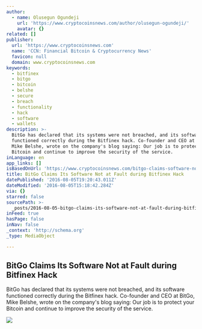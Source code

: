 ```yaml
---
author:
  - name: Olusegun Ogundeji
    url: 'https://www.cryptocoinsnews.com/author/olusegun-ogundeji/'
    avatar: {}
related: []
publisher:
  url: 'https://www.cryptocoinsnews.com'
  name: 'CCN: Financial Bitcoin & Cryptocurrency News'
  favicon: null
  domain: www.cryptocoinsnews.com
keywords:
  - bitfinex
  - bitgo
  - bitcoin
  - belshe
  - secure
  - breach
  - functionality
  - hack
  - software
  - wallets
description: >-
  BitGo has declared that its systems were not breached, and its software
  functioned correctly during the Bitfinex hack. Co-founder and CEO at BitGo,
  Mike Belshe, wrote on the company's blog saying: Our job is to protect your
  Bitcoin and continue to improve the security of the service.
inLanguage: en
app_links: []
isBasedOnUrl: 'https://www.cryptocoinsnews.com/bitgo-claims-software-not-fault-bitfinex-hack/'
title: BitGo Claims Its Software Not at Fault during Bitfinex Hack
datePublished: '2016-08-05T19:20:43.011Z'
dateModified: '2016-08-05T15:18:42.284Z'
via: {}
starred: false
sourcePath: >-
  _posts/2016-08-05-bitgo-claims-its-software-not-at-fault-during-bitfinex-hack.md
inFeed: true
hasPage: false
inNav: false
_context: 'http://schema.org'
_type: MediaObject

---
```

<article style=""><h1>BitGo Claims Its Software Not at Fault during Bitfinex Hack</h1><p>BitGo has declared that its systems were not breached, and its software functioned correctly during the Bitfinex hack. Co-founder and CEO at BitGo, Mike Belshe, wrote on the company's blog saying: Our job is to protect your Bitcoin and continue to improve the security of the service.</p><img src="https://www.cryptocoinsnews.com/wp-content/uploads/2016/08/BitGo-Claims-Its-Software-Not-at-Fault-during-Bitfinex-Hack-1.jpg" /></article>